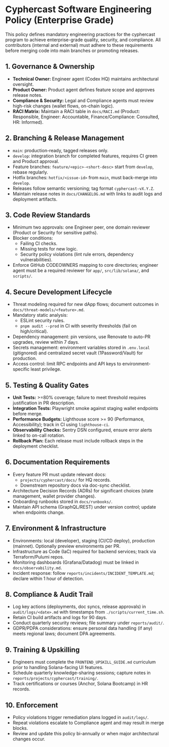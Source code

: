# Cyphercast Software Engineering Policy (Enterprise Grade)

This policy defines mandatory engineering practices for the cyphercast program to achieve enterprise-grade quality, security, and compliance. All contributors (internal and external) must adhere to these requirements before merging code into main branches or promoting releases.

## 1. Governance & Ownership

- **Technical Owner:** Engineer agent (Codex HQ) maintains architectural oversight.
- **Product Owner:** Product agent defines feature scope and approves release notes.
- **Compliance & Security:** Legal and Compliance agents must review high-risk changes (wallet flows, on-chain logic).
- **RACI Matrix:** Maintain a RACI table in `docs/RACI.md` (Product: Responsible, Engineer: Accountable, Finance/Compliance: Consulted, HR: Informed).

## 2. Branching & Release Management

- `main`: production-ready, tagged releases only.
- `develop`: integration branch for completed features, requires CI green and Product approval.
- Feature branches: `feature/<epic>-<short-desc>` start from `develop`, rebase regularly.
- Hotfix branches: `hotfix/<issue-id>` from `main`, must back-merge into `develop`.
- Releases follow semantic versioning; tag format `cyphercast-vX.Y.Z`.
- Maintain release notes in `docs/CHANGELOG.md` with links to audit logs and deployment artifacts.

## 3. Code Review Standards

- Minimum two approvals: one Engineer peer, one domain reviewer (Product or Security for sensitive paths).
- Blocker conditions:
  - Failing CI checks.
  - Missing tests for new logic.
  - Security policy violations (lint rule errors, dependency vulnerabilities).
- Enforce GitHub CODEOWNERS mapping to core directories; engineer agent must be a required reviewer for `app/`, `src/lib/solana/`, and `scripts/`.

## 4. Secure Development Lifecycle

- Threat modeling required for new dApp flows; document outcomes in `docs/threat-models/<feature>.md`.
- Mandatory static analysis:
  - ESLint security rules.
  - `pnpm audit --prod` in CI with severity thresholds (fail on high/critical).
- Dependency management: pin versions, use Renovate to auto-PR upgrades, review within 7 days.
- Secrets management: environment variables stored in `.env.local` (gitignored) and centralized secret vault (1Password/Vault) for production.
- Access control: limit RPC endpoints and API keys to environment-specific least privilege.

## 5. Testing & Quality Gates

- **Unit Tests:** >=80% coverage; failure to meet threshold requires justification in PR description.
- **Integration Tests:** Playwright smoke against staging wallet endpoints before merge.
- **Performance Budgets:** Lighthouse score >= 90 (Performance, Accessibility); track in CI using `lighthouse-ci`.
- **Observability Checks:** Sentry DSN configured, ensure error alerts linked to on-call rotation.
- **Rollback Plan:** Each release must include rollback steps in the deployment checklist.

## 6. Documentation Requirements

- Every feature PR must update relevant docs:
  - `projects/cyphercast/docs/` for HQ records.
  - Downstream repository docs via doc-sync checklist.
- Architecture Decision Records (ADRs) for significant choices (state management, wallet provider changes).
- Onboarding runbooks stored in `docs/runbooks/`.
- Maintain API schema (GraphQL/REST) under version control; update when endpoints change.

## 7. Environment & Infrastructure

- Environments: local (developer), staging (CI/CD deploy), production (mainnet). Optionally preview environments per PR.
- Infrastructure as Code (IaC) required for backend services; track via Terraform/Pulumi repos.
- Monitoring dashboards (Grafana/Datadog) must be linked in `docs/observability.md`.
- Incident response: follow `reports/incidents/INCIDENT_TEMPLATE.md`; declare within 1 hour of detection.

## 8. Compliance & Audit Trail

- Log key actions (deployments, doc syncs, release approvals) in `audit/logs/<date>.md` with timestamps from `./scripts/current_time.sh`.
- Retain CI build artifacts and logs for 90 days.
- Conduct quarterly security reviews; file summary under `reports/audit/`.
- GDPR/PDPA considerations: ensure personal data handling (if any) meets regional laws; document DPA agreements.

## 9. Training & Upskilling

- Engineers must complete the `FRONTEND_UPSKILL_GUIDE.md` curriculum prior to handling Solana-facing UI features.
- Schedule quarterly knowledge-sharing sessions; capture notes in `reports/projects/cyphercast/training/`.
- Track certifications or courses (Anchor, Solana Bootcamp) in HR records.

## 10. Enforcement

- Policy violations trigger remediation plans logged in `audit/logs/`.
- Repeat violations escalate to Compliance agent and may result in merge blocks.
- Review and update this policy bi-annually or when major architectural changes occur.
